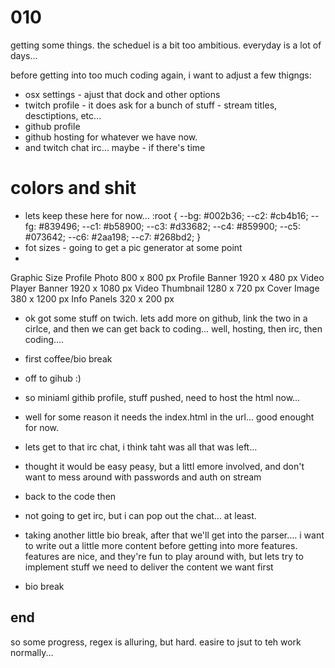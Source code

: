 # 010
getting some things. the scheduel is a bit too ambitious. everyday is a lot of days...

before getting into too much coding again, i want to adjust a few thigngs:
- osx settings - ajust that dock and other options
- twitch profile - it does ask for a bunch of stuff - stream titles, desctiptions, etc...
- github profile
- github hosting for whatever we have now.
- and twitch chat irc... maybe - if there's time

# colors and shit
- lets keep these here for now...
    :root {
        --bg: #002b36;
        --c2: #cb4b16;
        --fg: #839496;
        --c1: #b58900;
        --c3: #d33682;
        --c4: #859900;
        --c5: #073642;
        --c6: #2aa198;
        --c7: #268bd2;
        }
- fot sizes - going to get a pic generator at some point
-
Graphic	Size
Profile Photo	800 x 800 px
Profile Banner	1920 x 480 px
Video Player Banner	1920 x 1080 px
Video Thumbnail	1280 x 720 px
Cover Image	380 x 1200 px
Info Panels	320 x 200 px

- ok got some stuff on twich. lets add more on github, link the two in a cirlce, and then we can get back to coding... well, hosting, then irc, then coding....
- first coffee/bio break
- off to gihub :)
- so miniaml githib profile, stuff pushed, need to host the html now... 
- well for some reason it needs the index.html in the url... good enought for now.
- lets get to that irc chat, i think taht was all that was left...
- thought it would be easy peasy, but a littl emore involved, and don't want to mess around with passwords and auth on stream
- back to the code then
- not going to get irc, but i can pop out the chat... at least.

- taking another little bio break, after that we'll get into the parser.... i want to write out a little more content before getting into more features. features are nice, and they're fun to play around with, but lets try to implement stuff we need to deliver the content we want first

- bio break

## end
so some progress, regex is alluring, but hard. easire to jsut to teh work normally...